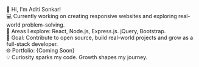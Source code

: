 👋 Hi, I'm Aditi Sonkar! <br> 
💻 Currently working on creating responsive websites and exploring real-world problem-solving. <br> 
🚀 Areas I explore: React, Node.js, Express.js. jQuery, Bootstrap.  <br> 
🎯 Goal: Contribute to open source, build real-world projects and grow as a full-stack developer. <br> 
🌐 Portfolio: {Coming Soon} <br> 
💡 Curiosity sparks my code. Growth shapes my journey. <br> 


<!--
**aditisonkar12/aditisonkar12** is a ✨ _special_ ✨ repository because its `README.md` (this file) appears on your GitHub profile.

Here are some ideas to get you started:

- 🔭 I’m currently working on ...
- 🌱 I’m currently learning ...
- 👯 I’m looking to collaborate on ...
- 🤔 I’m looking for help with ...
- 💬 Ask me about ...
- 📫 How to reach me: ...
- 😄 Pronouns: ...
- ⚡ Fun fact: ...
-->
